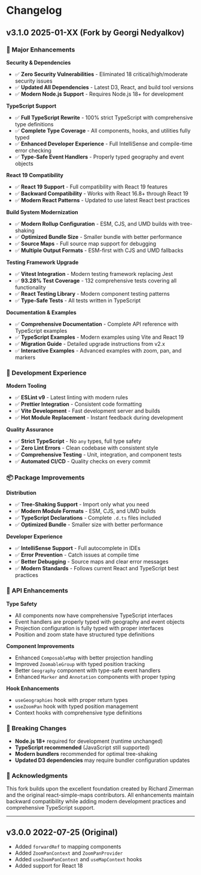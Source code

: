 # Changelog

## v3.1.0 2025-01-XX (Fork by Georgi Nedyalkov)

### 🚀 Major Enhancements

**Security & Dependencies**

- ✅ **Zero Security Vulnerabilities** - Eliminated 18 critical/high/moderate security issues
- ✅ **Updated All Dependencies** - Latest D3, React, and build tool versions
- ✅ **Modern Node.js Support** - Requires Node.js 18+ for development

**TypeScript Support**

- ✅ **Full TypeScript Rewrite** - 100% strict TypeScript with comprehensive type definitions
- ✅ **Complete Type Coverage** - All components, hooks, and utilities fully typed
- ✅ **Enhanced Developer Experience** - Full IntelliSense and compile-time error checking
- ✅ **Type-Safe Event Handlers** - Properly typed geography and event objects

**React 19 Compatibility**

- ✅ **React 19 Support** - Full compatibility with React 19 features
- ✅ **Backward Compatibility** - Works with React 16.8+ through React 19
- ✅ **Modern React Patterns** - Updated to use latest React best practices

**Build System Modernization**

- ✅ **Modern Rollup Configuration** - ESM, CJS, and UMD builds with tree-shaking
- ✅ **Optimized Bundle Size** - Smaller bundle with better performance
- ✅ **Source Maps** - Full source map support for debugging
- ✅ **Multiple Output Formats** - ESM-first with CJS and UMD fallbacks

**Testing Framework Upgrade**

- ✅ **Vitest Integration** - Modern testing framework replacing Jest
- ✅ **93.28% Test Coverage** - 132 comprehensive tests covering all functionality
- ✅ **React Testing Library** - Modern component testing patterns
- ✅ **Type-Safe Tests** - All tests written in TypeScript

**Documentation & Examples**

- ✅ **Comprehensive Documentation** - Complete API reference with TypeScript examples
- ✅ **TypeScript Examples** - Modern examples using Vite and React 19
- ✅ **Migration Guide** - Detailed upgrade instructions from v2.x
- ✅ **Interactive Examples** - Advanced examples with zoom, pan, and markers

### 🔧 Development Experience

**Modern Tooling**

- ✅ **ESLint v9** - Latest linting with modern rules
- ✅ **Prettier Integration** - Consistent code formatting
- ✅ **Vite Development** - Fast development server and builds
- ✅ **Hot Module Replacement** - Instant feedback during development

**Quality Assurance**

- ✅ **Strict TypeScript** - No `any` types, full type safety
- ✅ **Zero Lint Errors** - Clean codebase with consistent style
- ✅ **Comprehensive Testing** - Unit, integration, and component tests
- ✅ **Automated CI/CD** - Quality checks on every commit

### 📦 Package Improvements

**Distribution**

- ✅ **Tree-Shaking Support** - Import only what you need
- ✅ **Modern Module Formats** - ESM, CJS, and UMD builds
- ✅ **TypeScript Declarations** - Complete `.d.ts` files included
- ✅ **Optimized Bundle** - Smaller size with better performance

**Developer Experience**

- ✅ **IntelliSense Support** - Full autocomplete in IDEs
- ✅ **Error Prevention** - Catch issues at compile time
- ✅ **Better Debugging** - Source maps and clear error messages
- ✅ **Modern Standards** - Follows current React and TypeScript best practices

### 🎯 API Enhancements

**Type Safety**

- All components now have comprehensive TypeScript interfaces
- Event handlers are properly typed with geography and event objects
- Projection configuration is fully typed with proper interfaces
- Position and zoom state have structured type definitions

**Component Improvements**

- Enhanced `ComposableMap` with better projection handling
- Improved `ZoomableGroup` with typed position tracking
- Better `Geography` component with type-safe event handlers
- Enhanced `Marker` and `Annotation` components with proper typing

**Hook Enhancements**

- `useGeographies` hook with proper return types
- `useZoomPan` hook with typed position management
- Context hooks with comprehensive type definitions

### 🔄 Breaking Changes

- **Node.js 18+** required for development (runtime unchanged)
- **TypeScript recommended** (JavaScript still supported)
- **Modern bundlers** recommended for optimal tree-shaking
- **Updated D3 dependencies** may require bundler configuration updates

### 🙏 Acknowledgments

This fork builds upon the excellent foundation created by Richard Zimerman and the original react-simple-maps contributors. All enhancements maintain backward compatibility while adding modern development practices and comprehensive TypeScript support.

---

## v3.0.0 2022-07-25 (Original)

- Added `forwardRef` to mapping components
- Added `ZoomPanContext` and `ZoomPanProvider`
- Added `useZoomPanContext` and `useMapContext` hooks
- Added support for React 18
